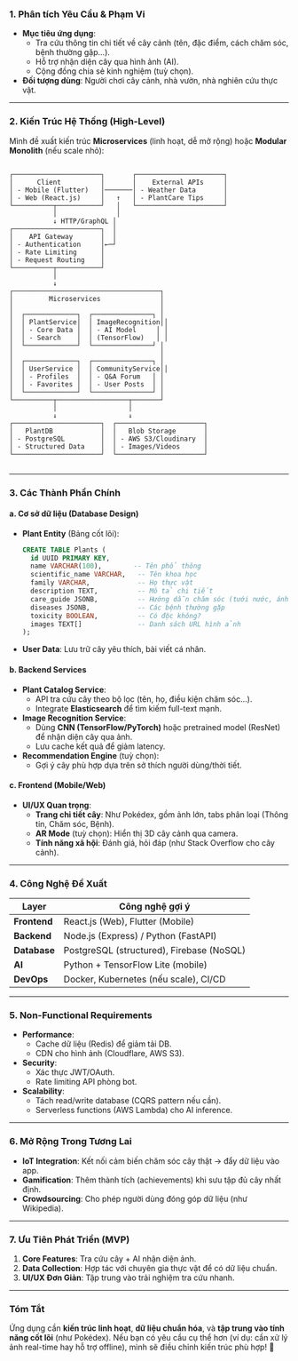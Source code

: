 
### **1. Phân tích Yêu Cầu & Phạm Vi**
- **Mục tiêu ứng dụng**: 
  - Tra cứu thông tin chi tiết về cây cảnh (tên, đặc điểm, cách chăm sóc, bệnh thường gặp...).
  - Hỗ trợ nhận diện cây qua hình ảnh (AI).
  - Cộng đồng chia sẻ kinh nghiệm (tuỳ chọn).
- **Đối tượng dùng**: Người chơi cây cảnh, nhà vườn, nhà nghiên cứu thực vật.

---

### **2. Kiến Trúc Hệ Thống (High-Level)**
Mình đề xuất kiến trúc **Microservices** (linh hoạt, dễ mở rộng) hoặc **Modular Monolith** (nếu scale nhỏ):
```plaintext

┌──────────────────────┐       ┌──────────────────────┐
│      Client          │       │    External APIs     │
│ - Mobile (Flutter)   │───────│ - Weather Data       │
│ - Web (React.js)     │   ↑   │ - PlantCare Tips     │
└──────────┬───────────┘   │   └──────────────────────┘
           │               │
           ↓ HTTP/GraphQL │
┌──────────────────────┐  │
│    API Gateway       │  │
│ - Authentication     │←─┘
│ - Rate Limiting      │
│ - Request Routing    │
└──────────┬───────────┘
           │
           ↓
┌─────────────────────────────────────┐
│         Microservices               │
│                                     │
│  ┌─────────────┐  ┌───────────────┐ │
│  │ PlantService│  │ ImageRecognition││
│  │ - Core Data │  │ - AI Model     │ │
│  │ - Search    │  │ (TensorFlow)   │ │
│  └─────────────┘  └───────────────┘ │
│                                     │
│  ┌─────────────┐  ┌───────────────┐ │
│  │ UserService │  │ CommunityService││
│  │ - Profiles  │  │ - Q&A Forum   │ │
│  │ - Favorites │  │ - User Posts  │ │
│  └─────────────┘  └───────────────┘ │
└──────────┬──────────────────┬───────┘
           │                  │
           ↓                  ↓
┌──────────────────────┐  ┌──────────────────────┐
│   PlantDB            │  │   Blob Storage       │
│ - PostgreSQL         │  │ - AWS S3/Cloudinary  │
│ - Structured Data    │  │ - Images/Videos      │
└──────────────────────┘  └──────────────────────┘


```

---

### **3. Các Thành Phần Chính**
#### **a. Cơ sở dữ liệu (Database Design)**
- **Plant Entity** (Bảng cốt lõi):
  ```sql
  CREATE TABLE Plants (
    id UUID PRIMARY KEY,
    name VARCHAR(100),        -- Tên phổ thông
    scientific_name VARCHAR,   -- Tên khoa học
    family VARCHAR,            -- Họ thực vật
    description TEXT,          -- Mô tả chi tiết
    care_guide JSONB,          -- Hướng dẫn chăm sóc (tưới nước, ánh sáng...)
    diseases JSONB,            -- Các bệnh thường gặp
    toxicity BOOLEAN,          -- Có độc không?
    images TEXT[]              -- Danh sách URL hình ảnh
  );
  ```
- **User Data**: Lưu trữ cây yêu thích, bài viết cá nhân.

#### **b. Backend Services**
- **Plant Catalog Service**:
  - API tra cứu cây theo bộ lọc (tên, họ, điều kiện chăm sóc...).
  - Integrate **Elasticsearch** để tìm kiếm full-text mạnh.
- **Image Recognition Service**:
  - Dùng **CNN (TensorFlow/PyTorch)** hoặc pretrained model (ResNet) để nhận diện cây qua ảnh.
  - Lưu cache kết quả để giảm latency.
- **Recommendation Engine** (tuỳ chọn):
  - Gợi ý cây phù hợp dựa trên sở thích người dùng/thời tiết.

#### **c. Frontend (Mobile/Web)**
- **UI/UX Quan trọng**:
  - **Trang chi tiết cây**: Như Pokédex, gồm ảnh lớn, tabs phân loại (Thông tin, Chăm sóc, Bệnh).
  - **AR Mode** (tuỳ chọn): Hiển thị 3D cây cảnh qua camera.
  - **Tính năng xã hội**: Đánh giá, hỏi đáp (như Stack Overflow cho cây cảnh).

---

### **4. Công Nghệ Đề Xuất**
| Layer          | Công nghệ gợi ý                          |
|----------------|------------------------------------------|
| **Frontend**   | React.js (Web), Flutter (Mobile)         |
| **Backend**    | Node.js (Express) / Python (FastAPI)     |
| **Database**   | PostgreSQL (structured), Firebase (NoSQL)|
| **AI**         | Python + TensorFlow Lite (mobile)        |
| **DevOps**     | Docker, Kubernetes (nếu scale), CI/CD    |

---

### **5. Non-Functional Requirements**
- **Performance**: 
  - Cache dữ liệu (Redis) để giảm tải DB.
  - CDN cho hình ảnh (Cloudflare, AWS S3).
- **Security**:
  - Xác thực JWT/OAuth.
  - Rate limiting API phòng bot.
- **Scalability**:
  - Tách read/write database (CQRS pattern nếu cần).
  - Serverless functions (AWS Lambda) cho AI inference.

---

### **6. Mở Rộng Trong Tương Lai**
- **IoT Integration**: Kết nối cảm biến chăm sóc cây thật → đẩy dữ liệu vào app.
- **Gamification**: Thêm thành tích (achievements) khi sưu tập đủ cây nhất định.
- **Crowdsourcing**: Cho phép người dùng đóng góp dữ liệu (như Wikipedia).

---

### **7. Ưu Tiên Phát Triển (MVP)**
1. **Core Features**: Tra cứu cây + AI nhận diện ảnh.
2. **Data Collection**: Hợp tác với chuyên gia thực vật để có dữ liệu chuẩn.
3. **UI/UX Đơn Giản**: Tập trung vào trải nghiệm tra cứu nhanh.

---

### **Tóm Tắt**
Ứng dụng cần **kiến trúc linh hoạt**, **dữ liệu chuẩn hóa**, và **tập trung vào tính năng cốt lõi** (như Pokédex). Nếu bạn có yêu cầu cụ thể hơn (ví dụ: cần xử lý ảnh real-time hay hỗ trợ offline), mình sẽ điều chỉnh kiến trúc phù hợp! 🌿

